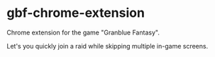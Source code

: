 # gbf-chrome-extension
Chrome extension for the game "Granblue Fantasy".

Let's you quickly join a raid while skipping multiple in-game screens.
